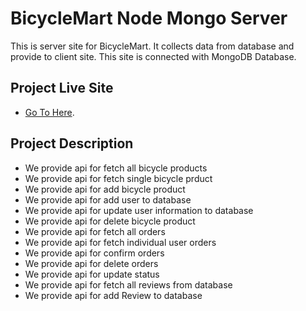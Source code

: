# BicycleMart Node Mongo Server

This is server site for BicycleMart. It collects data from database and provide to client site. This site is connected with MongoDB Database.

## Project Live Site

- [Go To Here](https://floating-citadel-82357.herokuapp.com/).

## Project Description

- We provide api for fetch all bicycle products
- We provide api for fetch single bicycle prduct
- We provide api for add bicycle product
- We provide api for add user to database
- We provide api for update user information to database
- We provide api for delete bicycle product
- We provide api for fetch all orders
- We provide api for fetch individual user orders
- We provide api for confirm orders
- We provide api for delete orders
- We provide api for update status
- We provide api for fetch all reviews from database
- We provide api for add Review to database
